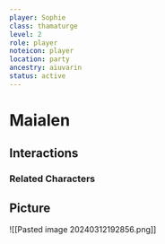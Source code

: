 ```yaml
---
player: Sophie
class: thamaturge
level: 2
role: player
noteicon: player
location: party
ancestry: aiuvarin
status: active
---
```


# Maialen

## Interactions


### Related Characters

## Picture
![[Pasted image 20240312192856.png]]
